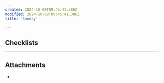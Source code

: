 ```yaml
---
created: 2024-10-08T09:45:41.386Z
modified: 2024-10-08T09:45:41.386Z
title: 'Sunday'

---
```


## Checklists

---

## Attachments

* 
